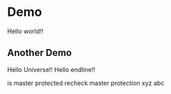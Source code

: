 # Demo

Hello world!!

## Another Demo

Hello Universe!!
Hello endline!!

is master protected
recheck master protection
xyz
abc